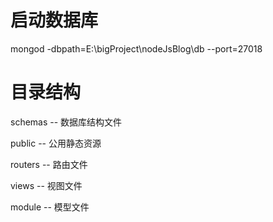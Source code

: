# 启动数据库
mongod -dbpath=E:\bigProject\nodeJsBlog\db --port=27018

# 目录结构
schemas -- 数据库结构文件

public -- 公用静态资源

routers -- 路由文件

views -- 视图文件

module -- 模型文件